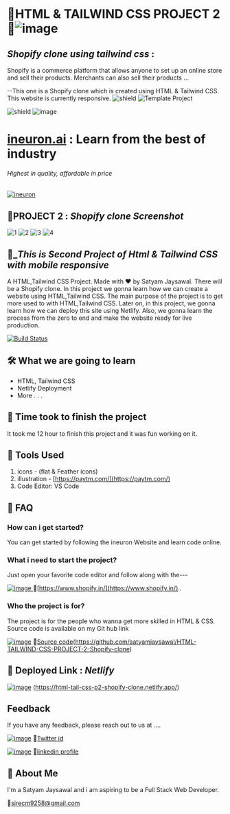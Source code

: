 

# 🚀HTML & TAILWIND CSS PROJECT 2🚀![image](https://user-images.githubusercontent.com/108862706/185857850-f2534c65-fdcc-4f5b-92a4-080229e5eaff.png)


## _Shopify clone using tailwind css_ :
Shopify is a commerce platform that allows anyone to set up an online store and sell their products. Merchants can also sell their products ...

--This one is a Shopify clone which is created using HTML & Tailwind CSS. This website is currently responsive.
![shield](https://img.shields.io/badge/Project-Landing%20page-red)  ![Template Project](https://img.shields.io/badge/Technologies%20-HTML%2FTailwindCSS-brightgreen) 


 ![shield](https://img.shields.io/badge/HTML5-E34F26?style=for-the-badge&logo=html5&logoColor=white)      ![image](https://user-images.githubusercontent.com/108862706/184974666-250f6d16-200e-44c5-96cd-6e90a53b9f9c.png)

# [ineuron.ai](https://ineuron.ai/)  : Learn from the best of industry

###### _Highest in quality, affordable in price_

[![ineuron](https://user-images.githubusercontent.com/108862706/184478502-02f2c131-c006-43e0-a88c-a25c1376739a.png)](https://ineuron.ai/)

## 🔗PROJECT 2 : _Shopify clone Screenshot_
![1](https://user-images.githubusercontent.com/43082361/184872402-0ca146f6-2a0f-4c3b-90c1-3c7165982cc8.png)
![2](https://user-images.githubusercontent.com/43082361/184872438-e970a6ce-1be1-4ffa-8607-6398447d1502.png)
![3](https://user-images.githubusercontent.com/43082361/184872487-fbd75c0a-dabd-4f12-8d85-d3374adb0ce3.png)
![4](https://user-images.githubusercontent.com/43082361/184872517-2ac3bf56-87dc-4d9c-8bc9-539d8b2b5761.png)


## 🔗__This is Second Project of Html & Tailwind CSS with mobile responsive_

A HTML,Tailwind CSS Project. Made with ♥ by Satyam Jaysawal. There will be a Shopify clone. In this project we gonna learn how we can create a website using  HTML,Tailwind CSS. The main purpose of the project is to get more used to with HTML,Tailwind CSS. Later on, in this project, we gonna learn how we can deploy this site using Netlify. Also, we gonna learn the process from the zero to end and make the website ready for live production.

[![Build Status](https://travis-ci.org/joemccann/dillinger.svg?branch=master)]()

## 🛠 What we are going to learn

- HTML, Tailwind CSS
- Netlify Deployment
- More . . .

## 🔗 Time took to finish the project

It took me 12 hour to finish this project and it was fun working on it.

## 🔗 Tools Used

1. icons - (flat & Feather icons)
2. illustration - [https://paytm.com/](https://paytm.com/)
3. Code Editor: VS Code

## 🔗 FAQ

### How can i get started?

You can get started by following the ineuron Website and learn code online.

### What i need to start the project?

Just open your favorite code editor and follow along with the---

[![image](https://user-images.githubusercontent.com/108862706/185857850-f2534c65-fdcc-4f5b-92a4-080229e5eaff.png)
](https://paytm.com/)
🔗[https://www.shopify.in/](https://www.shopify.in/)..

### Who the project is for?

The project is for the people who wanna get more skilled in HTML & CSS.
Source code is available on my Git hub link

[![image](https://user-images.githubusercontent.com/108862706/184493986-7bdd92e4-e060-4736-9365-f5e25448090c.png)](https://github.com/satyamjaysawal/HTML-TAILWIND-CSS-PROJECT-2-Shopify-clone)
🔗[Source code](https://github.com/satyamjaysawal)(https://github.com/satyamjaysawal/HTML-TAILWIND-CSS-PROJECT-2-Shopify-clone)

## 🚀 Deployed Link : _Netlify_

[![image](https://user-images.githubusercontent.com/108862706/184974666-250f6d16-200e-44c5-96cd-6e90a53b9f9c.png)](https://html-tail-css-p2-shopify-clone.netlify.app/)
(https://html-tail-css-p2-shopify-clone.netlify.app/)

## Feedback

If you have any feedback, please reach out to us at ....

[![image](https://user-images.githubusercontent.com/108862706/184496334-c8721697-0e31-437d-892e-088746ef47fe.png)](https://twitter.com/s_jaysawal?t=zbTR9vw_U8lRNNDXL1rW4A&s=08)
🔘[Twitter id ](https://twitter.com/s_jaysawal?t=zbTR9vw_U8lRNNDXL1rW4A&s=08)

[![image](https://user-images.githubusercontent.com/108862706/184945711-9a46a212-402b-4d05-aaf7-cf4706946850.png)](https://www.linkedin.com/in/satyam-jaysawal-9b58b7238)
🔘[linkedin profile](https://www.linkedin.com/in/satyam-jaysawal-9b58b7238)

## 🚀 About Me

I'm a Satyam Jaysawal and i am aspiring to be a Full Stack Web Developer.

📧[sjrecm9258@gmail.com](sjrecm9258@gmail.com)
